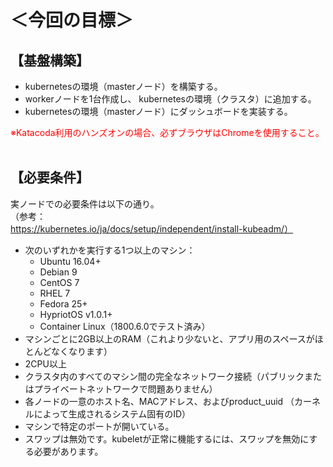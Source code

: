 # ＜今回の目標＞
## 【基盤構築】  
- kubernetesの環境（masterノード）を構築する。  
- workerノードを1台作成し、 kubernetesの環境（クラスタ）に追加する。  
- kubernetesの環境（masterノード）にダッシュボードを実装する。  

<span style="color: red; ">※Katacoda利用のハンズオンの場合、必ずブラウザはChromeを使用すること。</span>  
<br>

## 【必要条件】
実ノードでの必要条件は以下の通り。  
（参考：https://kubernetes.io/ja/docs/setup/independent/install-kubeadm/）  

- 次のいずれかを実行する1つ以上のマシン：  
    - Ubuntu 16.04+  
    - Debian 9  
    - CentOS 7  
    - RHEL 7  
    - Fedora 25+  
    - HypriotOS v1.0.1+  
    - Container Linux（1800.6.0でテスト済み）  
- マシンごとに2GB以上のRAM（これより少ないと、アプリ用のスペースがほとんどなくなります）  
- 2CPU以上  
- クラスタ内のすべてのマシン間の完全なネットワーク接続（パブリックまたはプライベートネットワークで問題ありません）  
- 各ノードの一意のホスト名、MACアドレス、およびproduct_uuid （カーネルによって生成されるシステム固有のID）  
- マシンで特定のポートが開いている。  
- スワップは無効です。kubeletが正常に機能するには、スワップを無効にする必要があります。  
